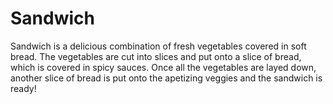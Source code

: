 # Sandwich
Sandwich is a delicious combination of fresh vegetables covered in soft bread. The vegetables are cut into slices and put onto a slice of bread, which is covered in spicy sauces.
Once all the vegetables are layed down, another slice of bread is put onto the apetizing veggies and the sandwich is ready!

